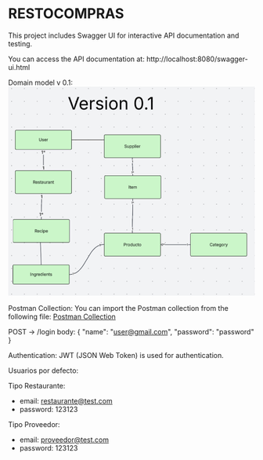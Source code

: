 # RESTOCOMPRAS

This project includes Swagger UI for interactive API documentation and testing.

You can access the API documentation at: http://localhost:8080/swagger-ui.html

Domain model v 0.1:
![Domain Model](/docs/domain_version_0.1.jpg)

Postman Collection:
You can import the Postman collection from the following
file: [Postman Collection](docs/restocompras.postman_collection.json)

POST -> /login
body:
{
"name": "user@gmail.com",
"password": "password"
}

Authentication:
JWT (JSON Web Token) is used for authentication.

Usuarios por defecto:

Tipo Restaurante:

- email: restaurante@test.com
- password: 123123

Tipo Proveedor:

- email: proveedor@test.com
- password: 123123